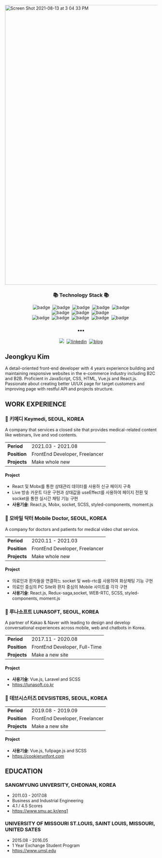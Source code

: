 <img algin="center" width="924" alt="Screen Shot 2021-08-13 at 3 04 33 PM" src="https://user-images.githubusercontent.com/46082226/129312263-bf4a9cd5-18a4-4dc9-ab77-e632034691b2.png">
<h3 align="center">📚 Technology Stack 📚</h3>
<p align="center">
  <img src="https://img.shields.io/badge/-JAVASCRIPT-brighten" alt="badge"/>&nbsp
  <img src="https://img.shields.io/badge/-REACT.JS-brighten" alt="badge"/>&nbsp
  <img src="https://img.shields.io/badge/-VUE.JS-brighten" alt="badge"/>&nbsp
  <img src="https://img.shields.io/badge/-SCSS-brighten" alt="badge"/>&nbsp
  <img src="https://img.shields.io/badge/-HTML-brighten" alt="badge"/>
  <br>
  <img src="https://img.shields.io/badge/-LARAVEL-blue" alt="badge"/>&nbsp
  <img src="https://img.shields.io/badge/-ANGULAR.JS-blue" alt="badge"/>&nbsp
  <img src="https://img.shields.io/badge/-mysql-blue" alt="badge"/>&nbsp
  <br>
  <img src="https://img.shields.io/badge/-Git-black" alt="badge"/>&nbsp
  <img src="https://img.shields.io/badge/-Slack-black" alt="badge"/>&nbsp
  <img src="https://img.shields.io/badge/-Teams-black" alt="badge"/>&nbsp
  <img src="https://img.shields.io/badge/-Jira-black" alt="badge"/>&nbsp
  <img src="https://img.shields.io/badge/-Photoshop-black" alt="badge"/>&nbsp
</p>

<h3 align="center">•••</h3>
<p align="center">
  <a href="mailto:heykkyu@gmail.com" target="_blank"><img src="https://img.shields.io/badge/Gmail-d14836?style=flat-square&logo=Gmail&logoColor=white&link=mailto:heykkyu@gmail.com"/></a>&nbsp;
  <a href="//www.linkedin.com/in/heykkyu" target="_blank"> <img src="https://img.shields.io/badge/-Linkedin-blue" alt="linkedin" /></a>&nbsp;
   <a href="//blog.naver.com/heysiki" target="_blank"> <img src="https://img.shields.io/badge/-blog-green" alt="blog" /></a>
</p>

##
## Jeongkyu Kim
A detail-oriented front-end developer with 4 years experience building and maintaining responsive websites in the e-commerce industry including B2C and B2B. Proficient in JavaScript, CSS, HTML, Vue.js and React.js. Passionate about creating better UI/UX page for target customers and improving page with restful API and projects structure.  

##
## WORK EXPERIENCE
### 🔘 **키메디 Keymedi**, SEOUL, KOREA 
A company that services a closed site that provides medical-related content like webinars, live and vod contents.
<table>
  <tbody>
    <tr>
      <td><strong>Period</strong></td>
      <td>2021.03 - 2021.08</td>
    </tr>
    <tr>
      <td><strong>Position</strong></td>
      <td>FrontEnd Developer, Freelancer</td>
    </tr>
    <tr>
      <td><strong>Projects</strong></td>
      <td>Make whole new</td>
    </tr>
  </tbody>
</table>

#### Project
- React 및 Mobx를 통한 상태관리 데이터를 사용하 신규 페이지 구축
- Live 방송 카운트 다운 구현과 상태값을 useEffect를 사용하여 페이지 전환 및 socket을 통한 실시간 채팅 기능 구현
- **사용기술**: React.js, Mobx, socket, SCSS, styled-components, moment.js


### 🔘 **모바일 닥터 Mobile Doctor**, SEOUL, KOREA
A company for doctors and patients for medical video chat service.
<table>
  <tbody>
    <tr>
      <td><strong>Period</strong></td>
      <td>2020.11 - 2021.03</td>
    </tr>
    <tr>
      <td><strong>Position</strong></td>
      <td>FrontEnd Developer, Freelancer</td>
    </tr>
    <tr>
      <td><strong>Projects</strong></td>
      <td>Make whole new</td>
    </tr>
  </tbody>
</table>

#### Project
- 의료인과 환자들을 연결하느 socket 및 web-rtc를 사용하여 화상채팅 기능 구현
- 의료인 중심의 PC Site와 환자 중심의 Mobile 사이트를 각각 구현
- **사용기술**: React.js, Redux-saga,socket, WEB-RTC, SCSS, styled-components, moment.js

### 🔘 **루나소프트 LUNASOFT**, SEOUL, KOREA
A partner of Kakao & Naver with leading to design and develop conversational experiences across mobile, web and chatbots in Korea.
<table>
  <tbody>
    <tr>
      <td><strong>Period</strong></td>
      <td>2017.11 - 2020.08</td>
    </tr>
    <tr>
      <td><strong>Position</strong></td>
      <td>FrontEnd Developer, Full-Time</td>
    </tr>
    <tr>
      <td><strong>Projects</strong></td>
      <td>Make a new site</td>
    </tr>
  </tbody>
</table>

#### Project
- **사용기술**: Vue.js, Laravel and SCSS
- https://lunasoft.co.kr

### 🔘 **데브시스터즈 DEVSISTERS**, SEOUL, KOREA
<table>
  <tbody>
    <tr>
      <td><strong>Period</strong></td>
      <td>2019.08 - 2019.09</td>
    </tr>
    <tr>
      <td><strong>Position</strong></td>
      <td>FrontEnd Developer, Freelancer</td>
    </tr>
    <tr>
      <td><strong>Projects</strong></td>
      <td>Make a new site</td>
    </tr>
  </tbody>
</table>

#### Project
- **사용기술**: Vue.js, fullpage.js and SCSS
- https://cookierunfont.com  

##
## EDUCATION
### SANGMYUNG UNVERSITY, CHEONAN, KOREA
- 2011.03 - 2017.08
- Business and Industrial Engineering
- 4.1 / 4.5 Scores
- https://www.smu.ac.kr/eng1

### UNIVERSITY OF MISSOURI ST.LOUIS, SAINT LOUIS, MISSOURI, UNITED SATES
- 2015.08 - 2016.05
- 1 Year Exchange Student Program
- https://www.umsl.edu  

